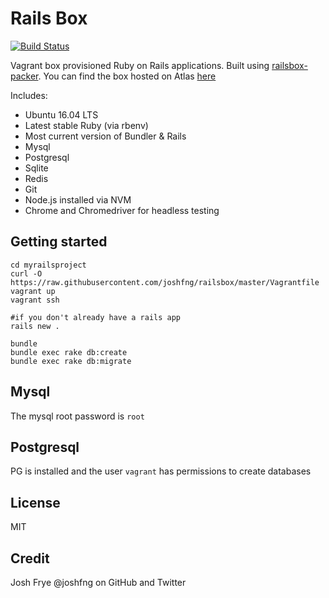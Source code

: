 # Rails Box

[![Build Status](https://travis-ci.org/joshfng/railsbox.svg?branch=master)](https://travis-ci.org/joshfng/railsbox)

Vagrant box provisioned Ruby on Rails applications. Built using [railsbox-packer](https://github.com/joshfng/railsbox-packer). You can find the box hosted on Atlas [here](https://atlas.hashicorp.com/joshfng/boxes/railsbox/)

Includes:
 - Ubuntu 16.04 LTS
 - Latest stable Ruby (via rbenv)
 - Most current version of Bundler & Rails
 - Mysql
 - Postgresql
 - Sqlite
 - Redis
 - Git
 - Node.js installed via NVM
 - Chrome and Chromedriver for headless testing

## Getting started

```
cd myrailsproject
curl -O https://raw.githubusercontent.com/joshfng/railsbox/master/Vagrantfile
vagrant up
vagrant ssh

#if you don't already have a rails app
rails new .

bundle
bundle exec rake db:create
bundle exec rake db:migrate
```

## Mysql
The mysql root password is `root`

## Postgresql
PG is installed and the user `vagrant` has permissions to create databases

## License

MIT

## Credit

Josh Frye @joshfng on GitHub and Twitter
